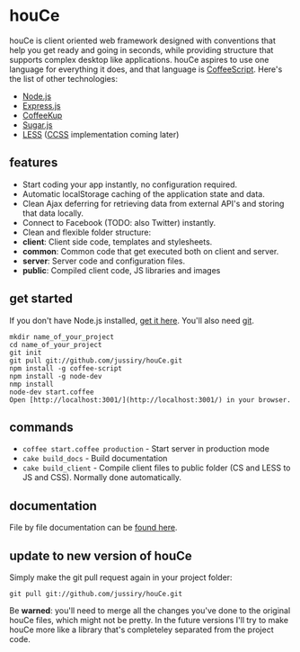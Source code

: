 
# houCe

houCe is client oriented web framework designed with conventions that help you get ready and going in seconds, while providing structure that supports complex desktop like applications. houCe aspires to use one language for everything it does, and that language is [CoffeeScript](http://coffeescript.org/). Here's the list of other technologies:

* [Node.js](http://nodejs.org/)
* [Express.js](http://expressjs.com/)
* [CoffeeKup](http://coffeekup.org/)
* [Sugar.js](http://sugarjs.com/)
* [LESS](http://lesscss.org/) ([CCSS](https://github.com/aeosynth/ccss) implementation coming later)


## features

* Start coding your app instantly, no configuration required.
* Automatic localStorage caching of the application state and data.
* Clean Ajax deferring for retrieving data from external API's and storing that data locally.
* Connect to Facebook (TODO: also Twitter) instantly.
* Clean and flexible folder structure:
 * **client**: Client side code, templates and stylesheets.
 * **common**: Common code that get executed both on client and server.
 * **server**: Server code and configuration files.
 * **public**: Compiled client code, JS libraries and images


## get started

If you don't have Node.js installed, [get it here](http://nodejs.org/#download). You'll also need [git](http://git-scm.com/).

    mkdir name_of_your_project
    cd name_of_your_project
    git init
    git pull git://github.com/jussiry/houCe.git
    npm install -g coffee-script
    npm install -g node-dev
    nmp install
    node-dev start.coffee
    Open [http://localhost:3001/](http://localhost:3001/) in your browser.


## commands

* `coffee start.coffee production` - Start server in production mode
* `cake build_docs` - Build documentation
* `cake build_client` - Compile client files to public folder (CS and LESS to JS and CSS). Normally done automatically.


## documentation

File by file documentation can be [found here](http://jussiry.github.com/houCe/index.html).


## update to new version of houCe

Simply make the git pull request again in your project folder:

    git pull git://github.com/jussiry/houCe.git

Be **warned**: you'll need to merge all the changes you've done to the original houCe files, which might not be pretty. In the future versions I'll try to make houCe more like a library that's completeley separated from the project code.